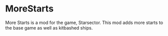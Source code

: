 # MoreStarts
More Starts is a mod for the game, Starsector. This mod adds more starts to the base game as well as kitbashed ships. 
